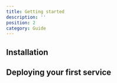 ```yaml
---
title: Getting started
description: ''
position: 2
category: Guide
---
```


## Installation

## Deploying your first service
